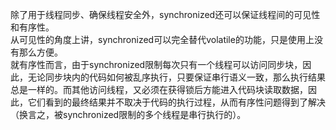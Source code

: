 除了用于线程同步、确保线程安全外，synchronized还可以保证线程间的可见性和有序性。<br/>
从可见性的角度上讲，synchronized可以完全替代volatile的功能，只是使用上没有那么方便。<br/>
就有序性而言，由于synchronized限制每次只有一个线程可以访问同步块，因此，无论同步块内的代码如何被乱序执行，只要保证串行语义一致，那么执行结果总是一样的。而其他访问线程，又必须在获得锁后方能进入代码块读取数据，因此，它们看到的最终结果并不取决于代码的执行过程，从而有序性问题得到了解决（换言之，被synchronized限制的多个线程是串行执行的）。<br/>
<br/>
<br/>